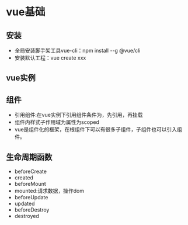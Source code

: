 # vue基础
## 安装
* 全局安装脚手架工具vue-cli：npm install --g @vue/cli
* 安装默认工程：vue create xxx
## vue实例
## 组件
* 引用组件:在vue实例下引用组件条件为，先引用，再挂载
* 组件内样式子作用域为属性为scoped
* vue是组件化的框架，在根组件下可以有很多子组件，子组件也可以引入组件。
## 生命周期函数
* beforeCreate
* created
* beforeMount
* mounted:请求数据，操作dom
* beforeUpdate
* updated
* beforeDestroy
* destroyed
